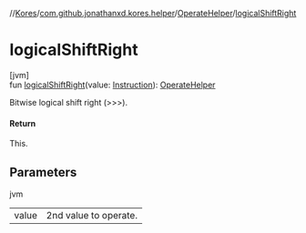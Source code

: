//[Kores](../../../index.md)/[com.github.jonathanxd.kores.helper](../index.md)/[OperateHelper](index.md)/[logicalShiftRight](logical-shift-right.md)

# logicalShiftRight

[jvm]\
fun [logicalShiftRight](logical-shift-right.md)(value: [Instruction](../../com.github.jonathanxd.kores/-instruction/index.md)): [OperateHelper](index.md)

Bitwise logical shift right (>>>).

#### Return

This.

## Parameters

jvm

| | |
|---|---|
| value | 2nd value to operate. |

